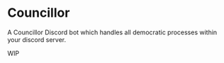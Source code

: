 # Councillor
A Councillor Discord bot which handles all democratic processes within your discord server.

WIP
